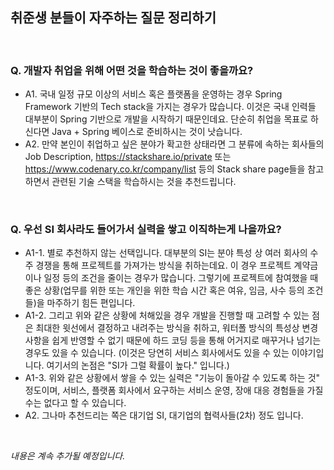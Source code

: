 

## 취준생 분들이 자주하는 질문 정리하기

<br/>

### **Q. 개발자 취업을 위해 어떤 것을 학습하는 것이 좋을까요?**

- A1. 국내 일정 규모 이상의 서비스 혹은 플랫폼을 운영하는 경우 Spring Framework 기반의 Tech stack을 가지는 경우가 많습니다. 이것은 국내 인력들 대부분이 Spring 기반으로 개발을 시작하기 때문인데요. 단순히 취업을 목표로 하신다면 Java + Spring 베이스로 준비하시는 것이 낫습니다.
- A2. 만약 본인이 취업하고 싶은 분야가 확고한 상태라면 그 분류에 속하는 회사들의 Job Description, https://stackshare.io/private 또는 https://www.codenary.co.kr/company/list 등의 Stack share page들을 참고하면서 관련된 기술 스택을 학습하시는 것을 추천드립니다.  

<br/>

### **Q. 우선 SI 회사라도 들어가서 실력을 쌓고 이직하는게 나을까요?**

-  A1-1. 별로 추천하지 않는 선택입니다. 대부분의 SI는 분야 특성 상 여러 회사의 수주 경쟁을 통해 프로젝트를 가져가는 방식을 취하는데요. 이 경우 프로젝트 계약금이나 일정 등의 조건을 줄이는 경우가 많습니다. 그렇기에 프로젝트에 참여했을 때 좋은 상황(업무를 위한 또는 개인을 위한 학습 시간 혹은 여유, 임금, 사수 등의 조건들)을 마주하기 힘든 편입니다.
-  A1-2. 그리고 위와 같은 상황에 처해있을 경우 개발을 진행할 때 고려할 수 있는 점은 최대한 윗선에서 결정하고 내려주는 방식을 취하고, 워터폴 방식의 특성상 변경사항을 쉽게 반영할 수 없기 때문에 하드 코딩 등을 통해 어거지로 매꾸거나 넘기는 경우도 있을 수 있습니다. (이것은 당연히 서비스 회사에서도 있을 수 있는 이야기입니다. 여기서의 논점은 "SI가 그럴 확률이 높다." 입니다.)
-  A1-3. 위와 같은 상황에서 쌓을 수 있는 실력은 "기능이 돌아갈 수 있도록 하는 것" 정도이며, 서비스, 플랫폼 회사에서 요구하는 서비스 운영, 장애 대응 경험들을 가질 수는 없다고 할 수 있습니다.
-  A2. 그나마 추천드리는 쪽은 대기업 SI, 대기업의 협력사들(2차) 정도 입니다.

<br/>

_내용은 계속 추가될 예정입니다._